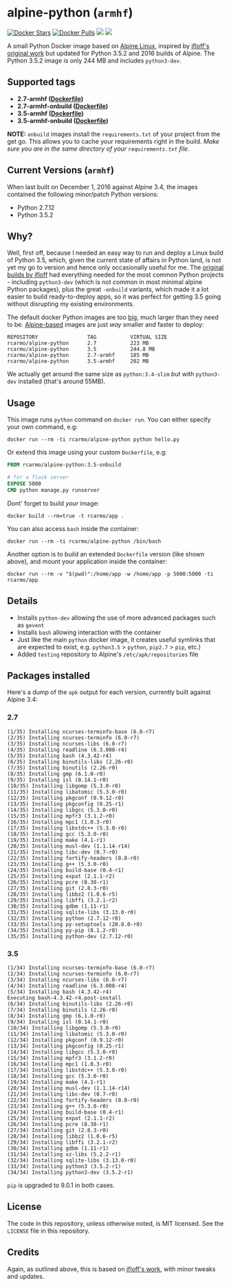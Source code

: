 # alpine-python (`armhf`)

[![Docker Stars](https://img.shields.io/docker/stars/rcarmo/alpine-python.svg)](https://hub.docker.com/r/rcarmo/alpine-python)
[![Docker Pulls](https://img.shields.io/docker/pulls/rcarmo/alpine-python.svg)](https://hub.docker.com/r/rcarmo/alpine-python)
[![](https://images.microbadger.com/badges/image/rcarmo/alpine-python.svg)](https://microbadger.com/images/rcarmo/alpine-python "Get your own image badge on microbadger.com")
[![](https://images.microbadger.com/badges/version/rcarmo/alpine-python.svg)](https://microbadger.com/images/rcarmo/alpine-python "Get your own version badge on microbadger.com")

A small Python Docker image based on [Alpine Linux](http://alpinelinux.org/), inspired by [jfloff's original work](https://github.com/jfloff/alpine-python) but updated for Python 3.5.2 and 2016 builds of Alpine. The Python 3.5.2 image is only 244 MB and includes `python3-dev`.


## Supported tags
* **2.7-armhf ([Dockerfile](https://github.com/rcarmo/alpine-python/blob/armhf/2.7/Dockerfile))**
* **2.7-armhf-onbuild ([Dockerfile](https://github.com/rcarmo/alpine-python/blob/armhf/2.7/onbuild/Dockerfile))**
* **3.5-armhf ([Dockerfile](https://github.com/rcarmo/alpine-python/blob/armhf/3.5/Dockerfile))**
* **3.5-armhf-onbuild ([Dockerfile](https://github.com/rcarmo/alpine-python/blob/armhf/3.5/onbuild/Dockerfile))**

**NOTE:** `onbuild` images install the `requirements.txt` of your project from the get go. This allows you to cache your requirements right in the build. _Make sure you are in the same directory of your `requirements.txt` file_.

## Current Versions (`armhf`)

When last built on December 1, 2016 against Alpine 3.4, the images contained the following minor/patch Python versions:

* Python 2.7.12
* Python 3.5.2

## Why?

Well, first off, because I needed an easy way to run and deploy a Linux build of Python 3.5, which, given the current state of affairs in Python land, is not yet my go to version and hence only occasionally useful for me. The [original builds by jfloff](https://github.com/jfloff/alpine-python) had everything needed for the most common Python projects - including `python3-dev` (which is not common in most minimal alpine Python packages), plus the great `-onbuild` variants, which made it a lot easier to build ready-to-deploy apps, so it was perfect for getting 3.5 going without disrupting my existing environments.

The default docker Python images are too [big](https://github.com/docker-library/python/issues/45), much larger than they need to be. [Alpine-based](https://github.com/gliderlabs/docker-alpine) images are just _way_ smaller and faster to deploy:

```
REPOSITORY                TAG           VIRTUAL SIZE
rcarmo/alpine-python      2.7           223 MB
rcarmo/alpine-python      3.5           244.8 MB
rcarmo/alpine-python      2.7-armhf     185 MB
rcarmo/alpine-python      3.5-armhf     202 MB
```

We actually get around the same size as `python:3.4-slim` *but* with `python3-dev` installed (that's around 55MB).

## Usage
This image runs `python` command on `docker run`. You can either specify your own command, e.g:
```shell
docker run --rm -ti rcarmo/alpine-python python hello.py
```

Or extend this image using your custom `Dockerfile`, e.g:
```dockerfile
FROM rcarmo/alpine-python:3.5-onbuild

# for a flask server
EXPOSE 5000
CMD python manage.py runserver
```

Dont' forget to build _your_ image:
```shell
docker build --rm=true -t rcarmo/app .
```

You can also access `bash` inside the container:
```shell
docker run --rm -ti rcarmo/alpine-python /bin/bash
```

Another option is to build an extended `Dockerfile` version (like shown above), and mount your application inside the container:
```shell
docker run --rm -v "$(pwd)":/home/app -w /home/app -p 5000:5000 -ti rcarmo/app
```

## Details
* Installs `python-dev` allowing the use of more advanced packages such as `gevent`
* Installs `bash` allowing interaction with the container
* Just like the main `python` docker image, it creates useful symlinks that are expected to exist, e.g. `python3.5` > `python`, `pip2.7` > `pip`, etc.)
* Added `testing` repository to Alpine's `/etc/apk/repositories` file

## Packages installed

Here's a dump of the `apk` output for each version, currently built against Alpine 3.4:

### 2.7

```
(1/35) Installing ncurses-terminfo-base (6.0-r7)
(2/35) Installing ncurses-terminfo (6.0-r7)
(3/35) Installing ncurses-libs (6.0-r7)
(4/35) Installing readline (6.3.008-r4)
(5/35) Installing bash (4.3.42-r4)
(6/35) Installing binutils-libs (2.26-r0)
(7/35) Installing binutils (2.26-r0)
(8/35) Installing gmp (6.1.0-r0)
(9/35) Installing isl (0.14.1-r0)
(10/35) Installing libgomp (5.3.0-r0)
(11/35) Installing libatomic (5.3.0-r0)
(12/35) Installing pkgconf (0.9.12-r0)
(13/35) Installing pkgconfig (0.25-r1)
(14/35) Installing libgcc (5.3.0-r0)
(15/35) Installing mpfr3 (3.1.2-r0)
(16/35) Installing mpc1 (1.0.3-r0)
(17/35) Installing libstdc++ (5.3.0-r0)
(18/35) Installing gcc (5.3.0-r0)
(19/35) Installing make (4.1-r1)
(20/35) Installing musl-dev (1.1.14-r14)
(21/35) Installing libc-dev (0.7-r0)
(22/35) Installing fortify-headers (0.8-r0)
(23/35) Installing g++ (5.3.0-r0)
(24/35) Installing build-base (0.4-r1)
(25/35) Installing expat (2.1.1-r2)
(26/35) Installing pcre (8.38-r1)
(27/35) Installing git (2.8.3-r0)
(28/35) Installing libbz2 (1.0.6-r5)
(29/35) Installing libffi (3.2.1-r2)
(30/35) Installing gdbm (1.11-r1)
(31/35) Installing sqlite-libs (3.13.0-r0)
(32/35) Installing python (2.7.12-r0)
(33/35) Installing py-setuptools (20.8.0-r0)
(34/35) Installing py-pip (8.1.2-r0)
(35/35) Installing python-dev (2.7.12-r0)
```

### 3.5

```
(1/34) Installing ncurses-terminfo-base (6.0-r7)
(2/34) Installing ncurses-terminfo (6.0-r7)
(3/34) Installing ncurses-libs (6.0-r7)
(4/34) Installing readline (6.3.008-r4)
(5/34) Installing bash (4.3.42-r4)
Executing bash-4.3.42-r4.post-install
(6/34) Installing binutils-libs (2.26-r0)
(7/34) Installing binutils (2.26-r0)
(8/34) Installing gmp (6.1.0-r0)
(9/34) Installing isl (0.14.1-r0)
(10/34) Installing libgomp (5.3.0-r0)
(11/34) Installing libatomic (5.3.0-r0)
(12/34) Installing pkgconf (0.9.12-r0)
(13/34) Installing pkgconfig (0.25-r1)
(14/34) Installing libgcc (5.3.0-r0)
(15/34) Installing mpfr3 (3.1.2-r0)
(16/34) Installing mpc1 (1.0.3-r0)
(17/34) Installing libstdc++ (5.3.0-r0)
(18/34) Installing gcc (5.3.0-r0)
(19/34) Installing make (4.1-r1)
(20/34) Installing musl-dev (1.1.14-r14)
(21/34) Installing libc-dev (0.7-r0)
(22/34) Installing fortify-headers (0.8-r0)
(23/34) Installing g++ (5.3.0-r0)
(24/34) Installing build-base (0.4-r1)
(25/34) Installing expat (2.1.1-r2)
(26/34) Installing pcre (8.38-r1)
(27/34) Installing git (2.8.3-r0)
(28/34) Installing libbz2 (1.0.6-r5)
(29/34) Installing libffi (3.2.1-r2)
(30/34) Installing gdbm (1.11-r1)
(31/34) Installing xz-libs (5.2.2-r1)
(32/34) Installing sqlite-libs (3.13.0-r0)
(33/34) Installing python3 (3.5.2-r1)
(34/34) Installing python3-dev (3.5.2-r1)
```

`pip` is upgraded to 9.0.1 in both cases.

## License
The code in this repository, unless otherwise noted, is MIT licensed. See the `LICENSE` file in this repository.

## Credits
Again, as outlined above, this is based on [jfloff's work](https://github.com/jfloff/alpine-python), with minor tweaks and updates.
